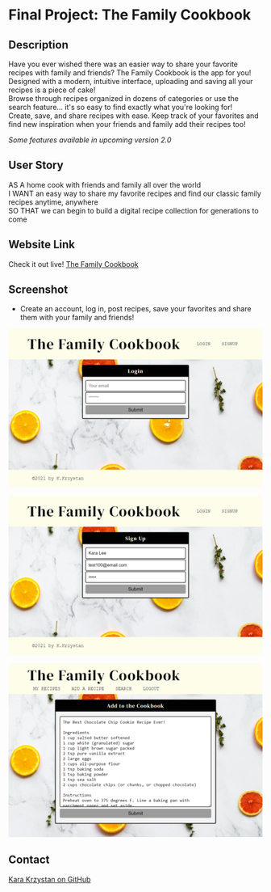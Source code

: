 # Final Project: The Family Cookbook

## Description

Have you ever wished there was an easier way to share your favorite recipes with family and friends? The Family Cookbook is the app for you!  
Designed with a modern, intuitive interface, uploading and saving all your recipes is a piece of cake!  
Browse through recipes organized in dozens of categories or use the search feature... it's so easy to find exactly what you're looking for!  
Create, save, and share recipes with ease. Keep track of your favorites and find new inspiration when your friends and family add their recipes too!

*Some features available in upcoming version 2.0*

## User Story

AS A home cook with friends and family all over the world   
I WANT an easy way to share my favorite recipes and find our classic family recipes anytime, anywhere  
SO THAT we can begin to build a digital recipe collection for generations to come  

## Website Link

Check it out live!
[The Family Cookbook](https://radiant-scrubland-03545.herokuapp.com/)

## Screenshot
* Create an account, log in, post recipes, save your favorites and share them with your family and friends!  

![screenshot](https://github.com/kara-krzystan/final-final-v3/blob/main/client/public/Screenshot_1.png)  

![screenshot](https://github.com/kara-krzystan/final-final-v3/blob/main/client/public/Screenshot_2.png)  

![screenshot](https://github.com/kara-krzystan/final-final-v3/blob/main/client/public/Screenshot_3.png)


## Contact
[Kara Krzystan on GitHub](http://github.com/kara-krzystan)
